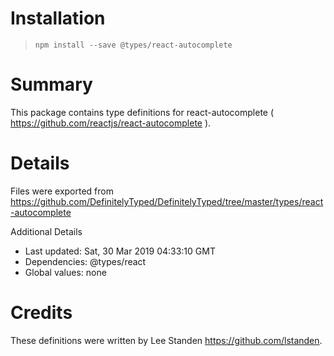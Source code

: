 # Installation
> `npm install --save @types/react-autocomplete`

# Summary
This package contains type definitions for react-autocomplete ( https://github.com/reactjs/react-autocomplete ).

# Details
Files were exported from https://github.com/DefinitelyTyped/DefinitelyTyped/tree/master/types/react-autocomplete

Additional Details
 * Last updated: Sat, 30 Mar 2019 04:33:10 GMT
 * Dependencies: @types/react
 * Global values: none

# Credits
These definitions were written by Lee Standen <https://github.com/lstanden>.
